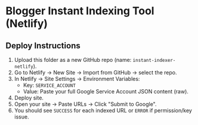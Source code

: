 # Blogger Instant Indexing Tool (Netlify)

## Deploy Instructions
1. Upload this folder as a new GitHub repo (name: `instant-indexer-netlify`).
2. Go to Netlify → New Site → Import from GitHub → select the repo.
3. In Netlify → Site Settings → Environment Variables:
   - Key: `SERVICE_ACCOUNT`
   - Value: Paste your full Google Service Account JSON content (raw).
4. Deploy site.
5. Open your site → Paste URLs → Click "Submit to Google".
6. You should see `SUCCESS` for each indexed URL or `ERROR` if permission/key issue.
